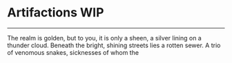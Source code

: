 # Artifactions WIP

---

The realm is golden, but to you, it is only a sheen, a silver lining on a thunder cloud. Beneath the bright, shining streets lies a rotten sewer. A trio of venomous snakes, sicknesses of whom the 